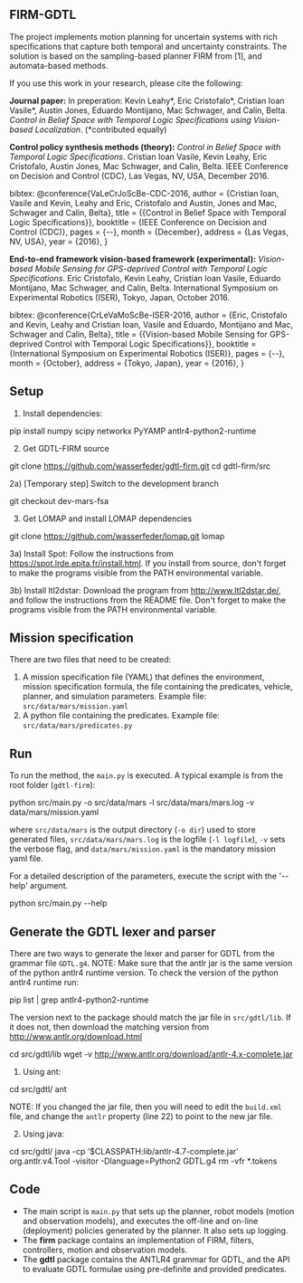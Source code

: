 FIRM-GDTL
---------

The project implements motion planning for uncertain systems with rich specifications that capture both temporal and uncertainty constraints.
The solution is based on the sampling-based planner FIRM from [1], and automata-based methods.

If you use this work in your research, please cite the following:

<b>Journal paper:</b>
In preperation:
Kevin Leahy*, Eric Cristofalo*, Cristian Ioan Vasile*, Austin Jones, Eduardo Montijano, Mac Schwager, and Calin, Belta. <i>Control in Belief Space with Temporal Logic Specifications using Vision-based Localization</i>.
(*contributed equally)

<b>Control policy synthesis methods (theory):</b>
<i>Control in Belief Space with Temporal Logic Specifications</i>. Cristian Ioan Vasile, Kevin Leahy, Eric Cristofalo, Austin Jones, Mac Schwager, and Calin, Belta. IEEE Conference on Decision and Control (CDC), Las Vegas, NV, USA, December 2016.

bibtex:
@conference{VaLeCrJoScBe-CDC-2016,
    author    = {Cristian Ioan, Vasile and  Kevin, Leahy and Eric, Cristofalo and Austin, Jones and Mac, Schwager and Calin, Belta},
    title     = {{Control in Belief Space with Temporal Logic Specifications}},
    booktitle = {IEEE Conference on Decision and Control (CDC)},
    pages     = {--},
    month     = {December},
    address   = {Las Vegas, NV, USA},
    year      = {2016},
}

<b>End-to-end framework vision-based framework (experimental):</b>
<i>Vision-based Mobile Sensing for GPS-deprived Control with Temporal Logic Specifications</i>. Eric Cristofalo, Kevin Leahy, Cristian Ioan Vasile, Eduardo Montijano, Mac Schwager, and Calin, Belta. International Symposium on Experimental Robotics (ISER), Tokyo, Japan, October 2016.

bibtex:
@conference{CrLeVaMoScBe-ISER-2016,
    author    = {Eric, Cristofalo and Kevin, Leahy and Cristian Ioan, Vasile and Eduardo, Montijano and Mac, Schwager and Calin, Belta},
    title     = {{Vision-based Mobile Sensing for GPS-deprived Control with Temporal Logic Specifications}},
    booktitle = {International Symposium on Experimental Robotics (ISER)},
    pages     = {--},
    month     = {October},
    address   = {Tokyo, Japan},
    year      = {2016},
}


Setup
-----

1) Install dependencies:

pip install numpy scipy networkx PyYAMP antlr4-python2-runtime

2) Get GDTL-FIRM source

git clone https://github.com/wasserfeder/gdtl-firm.git
cd gdtl-firm/src

2a) [Temporary step] Switch to the development branch

git checkout dev-mars-fsa

3) Get LOMAP and install LOMAP dependencies

git clone https://github.com/wasserfeder/lomap.git lomap

3a) Install Spot: Follow the instructions from https://spot.lrde.epita.fr/install.html. If you install from source, don't forget to make the programs visible from the PATH environmental variable.

3b) Install ltl2dstar: Download the program from http://www.ltl2dstar.de/, and follow the instructions from the README file. Don't forget to make the programs visible from the PATH environmental variable.

Mission specification
---------------------

There are two files that need to be created:
1) A mission specification file (YAML) that defines the environment, mission specification formula, the file containing the predicates, vehicle, planner, and simulation parameters. Example file: `src/data/mars/mission.yaml`
2) A python file containing the predicates. Example file: `src/data/mars/predicates.py`

Run
---

To run the method, the `main.py` is executed. A typical example is from the root folder (`gdtl-firm`):

python src/main.py -o src/data/mars -l src/data/mars/mars.log -v data/mars/mission.yaml

where `src/data/mars` is the output directory (`-o dir`) used to store generated files, `src/data/mars/mars.log` is the logfile (`-l logfile`), `-v` sets the verbose flag, and `data/mars/mission.yaml` is the mandatory mission yaml file.

For a detailed description of the parameters, execute the script with the '--help' argument.

python src/main.py --help

Generate the GDTL lexer and parser
----------------------------------

There are two ways to generate the lexer and parser for GDTL from the grammar file `GDTL.g4`.
NOTE: Make sure that the antlr jar is the same version of the python antlr4 runtime version. To check the version of the python antlr4 runtime run:

pip list | grep antlr4-python2-runtime

The version next to the package should match the jar file in `src/gdtl/lib`. If it does not, then download the matching version from http://www.antlr.org/download.html

cd src/gdtl/lib
wget -v http://www.antlr.org/download/antlr-4.x-complete.jar

1) Using ant:

cd src/gdtl/
ant

NOTE: If you changed the jar file, then you will need to edit the `build.xml` file, and change the `antlr` property (line 22) to point to the new jar file.

2) Using java:

cd src/gdtl/
java -cp '$CLASSPATH:lib/antlr-4.7-complete.jar' org.antlr.v4.Tool -visitor -Dlanguage=Python2 GDTL.g4
rm -vfr *.tokens

Code
----

- The main script is `main.py` that sets up the planner, robot models (motion and observation models), and executes the off-line and on-line (deployment) policies generated by the planner. It also sets up logging.
- The <b>firm</b> package contains an implementation of FIRM, filters, controllers, motion and observation models.
- The <b>gdtl</b> package contains the ANTLR4 grammar for GDTL, and the API to evaluate GDTL formulae using pre-definite and provided predicates.
